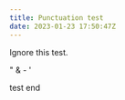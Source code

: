 ```yaml
---
title: Punctuation test
date: 2023-01-23 17:50:47Z
---
```


I﻿gnore this test.

﻿" & - '

﻿test end
